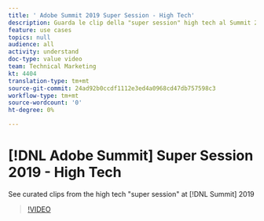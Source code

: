 ```yaml
---
title: ' Adobe Summit 2019 Super Session - High Tech'
description: Guarda le clip della "super session" high tech al Summit 2019
feature: use cases
topics: null
audience: all
activity: understand
doc-type: value video
team: Technical Marketing
kt: 4404
translation-type: tm+mt
source-git-commit: 24ad92b0ccdf1112e3ed4a0968cd47db757598c3
workflow-type: tm+mt
source-wordcount: '0'
ht-degree: 0%

---
```



# [!DNL Adobe Summit] Super Session 2019 - High Tech

See curated clips from the high tech &quot;super session&quot; at [!DNL Summit] 2019

>[!VIDEO](https://video.tv.adobe.com/v/30548/?quality=12)
